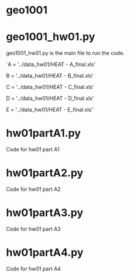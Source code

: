 # geo1001

# geo1001_hw01.py
geo1001_hw01.py is the main file to run the code.

`A = '../data_hw01/HEAT - A_final.xls'

B = '../data_hw01/HEAT - B_final.xls'

C = '../data_hw01/HEAT - C_final.xls'

D = '../data_hw01/HEAT - D_final.xls'

E = '../data_hw01/HEAT - E_final.xls'`

# hw01partA1.py
Code for hw01 part A1
# hw01partA2.py
Code for hw01 part A2
# hw01partA3.py
Code for hw01 part A3
# hw01partA4.py
Code for hw01 part A4
